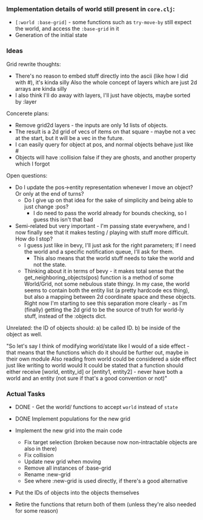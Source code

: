 ### Implementation details of world still present in `core.clj`:

- `[:world :base-grid]` - some functions such as `try-move-by` still expect the world, and access the `:base-grid` in it
- Generation of the initial state

### Ideas

Grid rewrite thoughts:

- There's no reason to embed stuff directly into the ascii (like how I did with #), it's kinda silly
  Also the whole concept of layers which are just 2d arrays are kinda silly
- I also think I'll do away with layers, I'll just have objects, maybe sorted by :layer

Concerete plans:

- Remove grid2d layers - the inputs are only 1d lists of objects.
- The result is a 2d grid of vecs of items on that square - maybe not a vec at the start, but it will be a vec in the future.
- I can easily query for object at pos, and normal objects behave just like #
- Objects will have :collision false if they are ghosts, and another property which I forgot

Open questions:

- Do I update the pos->entity representation whenever I move an object? Or only at the end of turns?
  - Do I give up on that idea for the sake of simplicity and being able to just change :pos?
    - I do need to pass the world already for bounds checking, so I guess this isn't that bad
- Semi-related but very important - I'm passing state everywhere, and I now finally see that it makes testing / playing with stuff more difficult.
  How do I stop?
  - I guess just like in bevy, I'll just ask for the right parameters; If I need the world and a specific notification queue, I'll ask for them.
    - This also means that the world stuff needs to take the world and not the state.
  - Thinking about it in terms of bevy - it makes total sense that the get_neighboring_objects(pos) function is a method of some World/Grid, not some nebulous state thingy.
    In my case, the world seems to contain both the entity list (a pretty hardcode ecs thing), but also a mapping between 2d coordinate space and these objects.
    Right now I'm starting to see this separation more clearly - as I'm (finally) getting the 2d grid to be the source of truth for world-ly stuff, instead of the :objects dict.

Unrelated: the ID of objects should:
a) be called ID.
b) be inside of the object as well.

"So let's say I think of modifying world/state like I would of a side effect -
that means that the functions which do it should be further out, maybe in their own module
Also reading from world could be considered a side effect just like writing to world would
It could be stated that a function should either receive [world, entity_id] or [entity1, entity2] -
never have both a world and an entity (not sure if that's a good convention or not)"

### Actual Tasks

- DONE - Get the world/ functions to accept `world` instead of `state`

- DONE Implement populations for the new grid
- Implement the new grid into the main code

  - Fix target selection (broken because now non-intractable objects are also in there)
  - Fix collision
  - Update new grid when moving
  - Remove all instances of :base-grid
  - Rename :new-grid
  - See where :new-grid is used directly, if there's a good alternative

- Put the IDs of objects into the objects themselves
- Retire the functions that return both of them (unless they're also needed for some reason)
